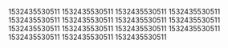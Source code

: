 1532435530511
1532435530511
1532435530511
1532435530511
1532435530511
1532435530511
1532435530511
1532435530511
1532435530511
1532435530511
1532435530511
1532435530511
1532435530511
1532435530511
1532435530511